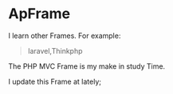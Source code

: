 # ApFrame

I learn other Frames. For example:

> laravel,Thinkphp

The PHP MVC Frame is my make in study Time.

I update this Frame at lately;
 
